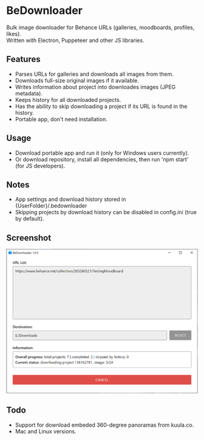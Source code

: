 BeDownloader
==========================
Bulk image downloader for Behance URLs (galleries, moodboards, profiles, likes).  
Written with Electron, Puppeteer and other JS libraries.

## Features
- Parses URLs for galleries and downloads all images from them.
- Downloads full-size original images if it available.
- Writes information about project into downloades images (JPEG metadata).
- Keeps history for all downloaded projects.
- Has the ability to skip downloading a project if its URL is found in the history.
- Portable app, don't need installation.

## Usage
- Download portable app and run it (only for Windows users currently).  
- Or download repository, install all dependencies, then run 'npm start' (for JS developers).

## Notes
- App settings and download history stored in {UserFolder}/.bedownloader  
- Skipping projects by download history can be disabled in config.ini (true by default).

## Screenshot
![screenshot](screenshots/launched.png)

## Todo
- Support for download embeded 360-degree panoramas from kuula.co.
- Mac and Linux versions.
